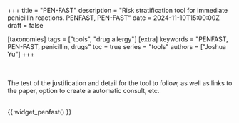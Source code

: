 +++
title = "PEN-FAST"
description = "Risk stratification tool for immediate penicillin reactions. PENFAST, PEN-FAST"
date = 2024-11-10T15:00:00Z
draft = false

[taxonomies]
tags = ["tools", "drug allergy"]
[extra]
keywords = "PENFAST, PEN-FAST, penicillin, drugs"
toc = true
series = "tools"
authors = ["Joshua Yu"]
+++

</br>
</br>
The test of the justification and detail for the tool to follow, as well as links to the paper, option to create a automatic consult, etc.
</br>
</br>

{{ widget_penfast() }}
